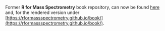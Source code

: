 Former **R for Mass Spectrometry** book repository, can now be found [here](https://github.com/rformassspectrometry/book) and, 
for the rendered version under [https://rformassspectrometry.github.io/book/](https://rformassspectrometry.github.io/book/).
